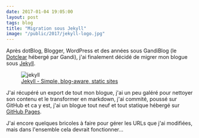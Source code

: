 ```yaml
---
date: 2017-01-04 19:05:00
layout: post
tags: blog
title: "Migration sous Jekyll"
image: "/public/2017/jekyll-logo.jpg"
---
```


Après dotBlog, Blogger, WordPress et des années sous GandiBlog (le
[Dotclear](https://fr.dotclear.org/) hébergé par Gandi), j'ai finalement
décidé de migrer mon blogue sous [Jekyll](https://jekyllrb.com/).

<figure>
  <img src="{{ page.image }}" alt="jekyll" />
  <figcaption>
    <a href="https://jekyllrb.com/">Jekyll - Simple, blog-aware, static sites</a>
  </figcaption>
</figure>

J'ai récupéré un export de tout mon blogue, j'ai un peu galéré pour nettoyer
son contenu et le transformer en markdown, j'ai commité, poussé sur GitHub et
ca y est, j'ai un blogue tout neuf et tout statique hébergé sur
[GitHub Pages](https://pages.github.com/).

J'ai encore quelques bricoles à faire pour gérer les URLs que j'ai modifiées,
mais dans l'ensemble cela devrait fonctionner...
